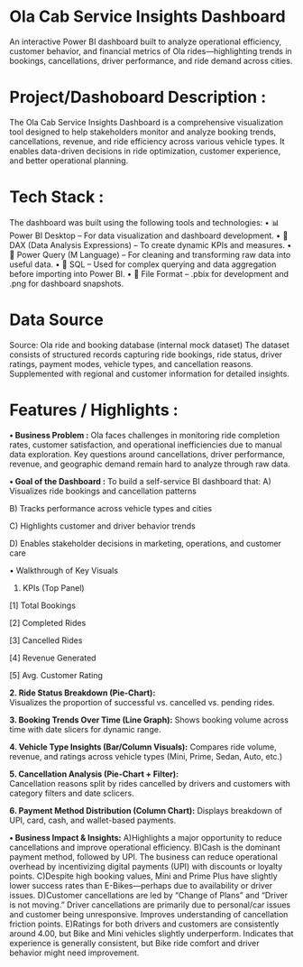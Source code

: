 # Ola Cab Service Insights Dashboard

An interactive Power BI dashboard built to analyze operational efficiency, customer behavior, and financial metrics of Ola rides—highlighting trends in bookings, cancellations, driver performance, and ride demand across cities.

# Project/Dashoboard Description : 
The Ola Cab Service Insights Dashboard is a comprehensive visualization tool designed to help stakeholders monitor and analyze booking trends, cancellations, revenue, and ride efficiency across various vehicle types. It enables data-driven decisions in ride optimization, customer experience, and better operational planning.

# Tech Stack : 
The dashboard was built using the following tools and technologies:
• 📊 Power BI Desktop – For data visualization and dashboard development.
• 🧮 DAX (Data Analysis Expressions) – To create dynamic KPIs and measures.
• 🔁 Power Query (M Language) – For cleaning and transforming raw data into useful data.
• 💾 SQL – Used for complex querying and data aggregation before importing into Power BI.
• 📁 File Format – .pbix for development and .png for dashboard snapshots.

# Data Source
Source: Ola ride and booking database (internal mock dataset)
The dataset consists of structured records capturing ride bookings, ride status, driver ratings, payment modes, vehicle types, and cancellation reasons. Supplemented with regional and customer information for detailed insights.

# Features / Highlights :
**• Business Problem :**
Ola faces challenges in monitoring ride completion rates, customer satisfaction, and operational inefficiencies due to manual data exploration. Key questions around cancellations, driver performance, revenue, and geographic demand remain hard to analyze through raw data.
  
**• Goal of the Dashboard :**
To build a self-service BI dashboard that:
  A) Visualizes ride bookings and cancellation patterns
  
  B) Tracks performance across vehicle types and cities
  
  C) Highlights customer and driver behavior trends
  
  D) Enables stakeholder decisions in marketing, operations, and customer care
  
  • Walkthrough of Key Visuals
  1. KPIs (Top Panel)
  
  [1] Total Bookings
  
  [2] Completed Rides
  
  [3] Cancelled Rides
  
  [4] Revenue Generated
  
  [5] Avg. Customer Rating
  
**2. Ride Status Breakdown (Pie-Chart):**  
Visualizes the proportion of successful vs. cancelled vs. pending rides.
  
**3. Booking Trends Over Time (Line Graph):** 
Shows booking volume across time with date slicers for dynamic range.

**4. Vehicle Type Insights (Bar/Column Visuals):**
Compares ride volume, revenue, and ratings across vehicle types (Mini, Prime, Sedan, Auto, etc.)
  
**5. Cancellation Analysis (Pie-Chart + Filter):**  
Cancellation reasons split by rides cancelled by drivers and customers with category filters and date sclicers.
  
**6. Payment Method Distribution (Column Chart):**
Displays breakdown of UPI, card, cash, and wallet-based payments.
  
**• Business Impact & Insights:**
A)Highlights a major opportunity to reduce cancellations and improve operational efficiency.
B)Cash is the dominant payment method, followed by UPI. The business can reduce operational overhead by incentivizing digital payments (UPI) with discounts or loyalty points.
C)Despite high booking values, Mini and Prime Plus have slightly lower success rates than E-Bikes—perhaps due to availability or driver issues. 
D)Customer cancellations are led by “Change of Plans” and “Driver is not moving.” Driver cancellations are primarily due to personal/car issues and customer being unresponsive. Improves understanding of cancellation friction points.
E)Ratings for both drivers and customers are consistently around 4.00, but Bike and Mini vehicles slightly underperform. Indicates that experience is generally consistent, but Bike ride comfort and driver behavior might need improvement.





